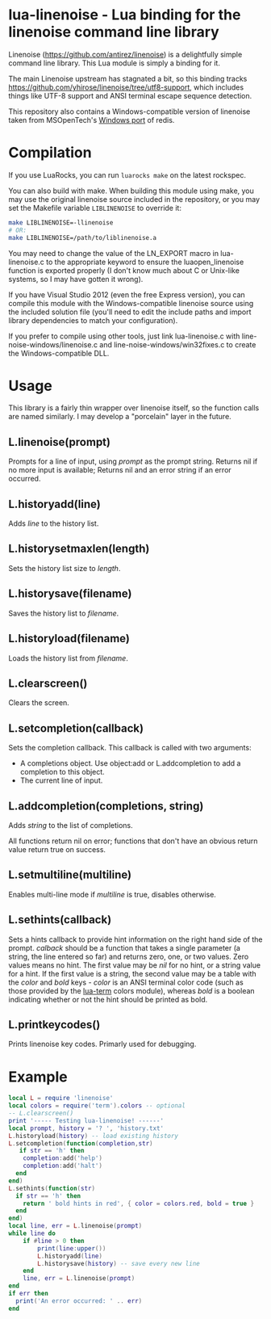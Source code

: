 # lua-linenoise - Lua binding for the linenoise command line library

Linenoise (https://github.com/antirez/linenoise) is a delightfully simple command
line library.  This Lua module is simply a binding for it.

The main Linenoise upstream has stagnated a bit, so this binding tracks https://github.com/yhirose/linenoise/tree/utf8-support, which
includes things like UTF-8 support and ANSI terminal escape sequence detection.

This repository also contains a Windows-compatible version of linenoise taken from MSOpenTech's [Windows port](https://github.com/MSOpenTech/redis) of redis.

# Compilation

If you use LuaRocks, you can run `luarocks make` on the latest rockspec.

You can also build with make. When building this module using make, you may use the original linenoise source included in
the repository, or you may set the Makefile variable `LIBLINENOISE` to override
it:

```sh
make LIBLINENOISE=-llinenoise
# OR:
make LIBLINENOISE=/path/to/liblinenoise.a
```

You may need to change the value of the LN_EXPORT macro in lua-linenoise.c to the appropriate keyword to ensure the luaopen_linenoise function is exported properly (I don't know much about C or Unix-like systems, so I may have gotten it wrong).

If you have Visual Studio 2012 (even the free Express version), you can compile this module with the Windows-compatible linenoise source using the included solution file (you'll need to edit the include paths and import library dependencies to match your configuration).

If you prefer to compile using other tools, just link lua-linenoise.c with line-noise-windows/linenoise.c and line-noise-windows/win32fixes.c to create the Windows-compatible DLL.

# Usage

This library is a fairly thin wrapper over linenoise itself, so the function calls
are named similarly.  I may develop a "porcelain" layer in the future.

## L.linenoise(prompt)

Prompts for a line of input, using *prompt* as the prompt string.  Returns nil if
no more input is available; Returns nil and an error string if an error occurred.

## L.historyadd(line)

Adds *line* to the history list.

## L.historysetmaxlen(length)

Sets the history list size to *length*.

## L.historysave(filename)

Saves the history list to *filename*.

## L.historyload(filename)

Loads the history list from *filename*.

## L.clearscreen()

Clears the screen.

## L.setcompletion(callback)

Sets the completion callback.  This callback is called with two arguments:

  * A completions object.  Use object:add or L.addcompletion to add a completion to this object.
  * The current line of input.

## L.addcompletion(completions, string)

Adds *string* to the list of completions.

All functions return nil on error; functions that don't have an obvious return value
return true on success.

## L.setmultiline(multiline)

Enables multi-line mode if *multiline* is true, disables otherwise.

## L.sethints(callback)

Sets a hints callback to provide hint information on the right hand side of the
prompt.  *calback* should be a function that takes a single parameter (a
string, the line entered so far) and returns zero, one, or two values.  Zero
values means no hint.  The first value may be *nil* for no hint, or a string
value for a hint.  If the first value is a string, the second value may be a table
with the *color* and *bold* keys - *color* is an ANSI terminal color code (such as
those provided by the [lua-term](https://luarocks.org/modules/hoelzro/lua-term) colors
module), whereas *bold* is a boolean indicating whether or not the hint should be printed
as bold.

## L.printkeycodes()

Prints linenoise key codes.  Primarly used for debugging.

# Example

```lua
local L = require 'linenoise'
local colors = require('term').colors -- optional
-- L.clearscreen()
print '----- Testing lua-linenoise! ------'
local prompt, history = '? ', 'history.txt'
L.historyload(history) -- load existing history
L.setcompletion(function(completion,str)
   if str == 'h' then
    completion:add('help')
    completion:add('halt')
  end
end)
L.sethints(function(str)
  if str == 'h' then
    return ' bold hints in red', { color = colors.red, bold = true }
  end
end)
local line, err = L.linenoise(prompt)
while line do
    if #line > 0 then
        print(line:upper())
        L.historyadd(line)
        L.historysave(history) -- save every new line
    end
    line, err = L.linenoise(prompt)
end
if err then
  print('An error occurred: ' .. err)
end
```
